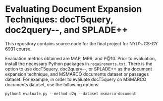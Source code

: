 # Evaluating Document Expansion Techniques: docT5query, doc2query--, and SPLADE++
This repository contains source code for the final project for NYU's CS-GY 6931 course. 

Evaluation metrics obtained are MAP, MRR, and P@10. Prior to evaluation, install the necessary Python packages in `requirements.txt`. There is the option to use docT5query, doc2query--, or SPLADE++ as the document expansion technique, and MSMARCO documents dataset or passages dataset. For example, in order to evaluate docT5query on MSMARCO documents dataset, use the following options:
```
python3 evaluate.py --method d2q --dataset msmarco-document
```
